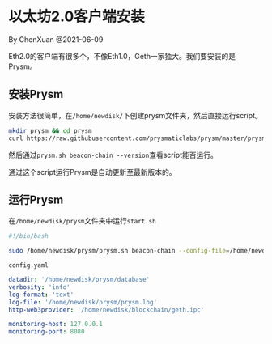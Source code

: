 # 以太坊2.0客户端安装

By ChenXuan @2021-06-09

Eth2.0的客户端有很多个，不像Eth1.0，Geth一家独大。我们要安装的是Prysm。

## 安装Prysm

安装方法很简单，在`/home/newdisk/`下创建prysm文件夹，然后直接运行script。

```` bash
mkdir prysm && cd prysm
curl https://raw.githubusercontent.com/prysmaticlabs/prysm/master/prysm.sh --output prysm.sh && chmod +x prysm.sh
````

然后通过`prysm.sh beacon-chain --version`查看script能否运行。

通过这个script运行Prysm是自动更新至最新版本的。

## 运行Prysm

在`/home/newdisk/prysm`文件夹中运行`start.sh` 

````bash
#!/bin/bash

sudo /home/newdisk/prysm/prysm.sh beacon-chain --config-file=/home/newdisk/prysm/config.yaml
````

`config.yaml`

````yaml
datadir: '/home/newdisk/prysm/database'
verbosity: 'info'
log-format: 'text'
log-file: '/home/newdisk/prysm/prysm.log'
http-web3provider: '/home/newdisk/blockchain/geth.ipc'

monitoring-host: 127.0.0.1
monitoring-port: 8080
````

